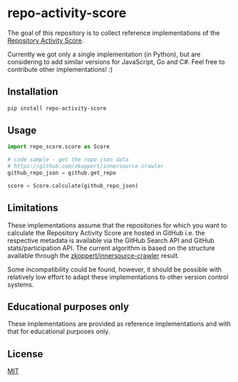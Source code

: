 # repo-activity-score

The goal of this repository is to collect reference implementations of the [Repository Activity Score](https://patterns.innersourcecommons.org/p/repository-activity-score).

Currently we got only a single implementation (in Python), but are considering to add similar versions for JavaScript, Go and C#. Feel free to contribute other implementations! :)

## Installation

```bash
pip install repo-activity-score
```

## Usage

```python
import repo_score.score as Score

# code sample - get the repo json data
# https://github.com/zkoppert/innersource-crawler
github_repo_json = github.get_repo

score = Score.calculate(github_repo_json)
```

## Limitations

These implementations assume that the repositories for which you want to calculate the Repository Activity Score are hosted in GitHub i.e. the respective metadata is available via the GitHub Search API and GitHub stats/participation API.
The current algorithm is based on the structure available through the [zkoppert/innersource-crawler](https://github.com/zkoppert/innersource-crawler) result.

Some incompatibility could be found, however, it should be possible with relatively low effort to adapt these implementations to other version control systems.

## Educational purposes only

These implementations are provided as reference implementations and with that for educational purposes only.

## License

[MIT](LICENSE)
